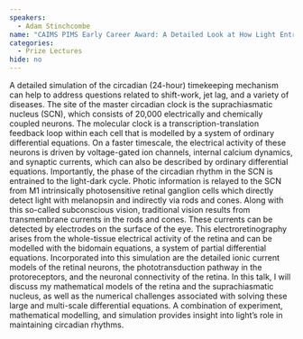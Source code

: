 ```yaml
---
speakers:
  - Adam Stinchcombe
name: "CAIMS PIMS Early Career Award: A Detailed Look at How Light Entrains the Circadian Clock"
categories:
  - Prize Lectures
hide: no
---
```

A detailed simulation of the circadian (24-hour) timekeeping mechanism can help to address questions related to shift-work, jet lag, and a variety of diseases. The site of the master circadian clock is the suprachiasmatic nucleus (SCN), which consists of 20,000 electrically and chemically coupled neurons. The molecular clock is a transcription-translation feedback loop within each cell that is modelled by a system of ordinary differential equations. On a faster timescale, the electrical activity of these neurons is driven by voltage-gated ion channels, internal calcium dynamics, and synaptic currents, which can also be described by ordinary differential equations. Importantly, the phase of the circadian rhythm in the SCN is entrained to the light-dark cycle. Photic information is relayed to the SCN from M1 intrinsically photosensitive retinal ganglion cells which directly detect light with melanopsin and indirectly via rods and cones. Along with this so-called subconscious vision, traditional vision results from transmembrane currents in the rods and cones. These currents can be detected by electrodes on the surface of the eye. This electroretinography arises from the whole-tissue electrical activity of the retina and can be modelled with the bidomain equations, a system of partial differential equations. Incorporated into this simulation are the detailed ionic current models of the retinal neurons, the phototransduction pathway in the protoreceptors, and the neuronal connectivity of the retina. In this talk, I will discuss my mathematical models of the retina and the suprachiasmatic nucleus, as well as the numerical challenges associated with solving these large and multi-scale differential equations. A combination of experiment, mathematical modelling, and simulation provides insight into light’s role in maintaining circadian rhythms.
